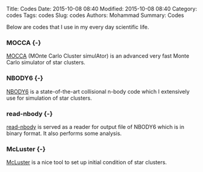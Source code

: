 Title: Codes
Date: 2015-10-08 08:40
Modified: 2015-10-08 08:40
Category: codes
Tags: codes
Slug: codes
Authors: Mohammad
Summary: Codes

Below are codes that I use in my every day scientific life.

### MOCCA {-}

[MOCCA](http://moccacode.net) (MOnte Carlo Cluster simulAtor) is an advanced very fast Monte Carlo simulator of star clusters.

### NBODY6 {-}

[NBODY6](http://www.ast.cam.ac.uk/~sverre/web/pages/nbody.htm) is a state-of-the-art collisional n-body code which I extensively use for simulation of star clusters.

### read-nbody {-}

[read-nbody](https://github.com/smhr/read-nbody) is served as a reader for output file of NBODY6 which is in binary format. It also performs some analysis.

### McLuster {-}

[McLuster](https://github.com/ahwkuepper/mcluster) is a nice tool to set up initial condition of star clusters.